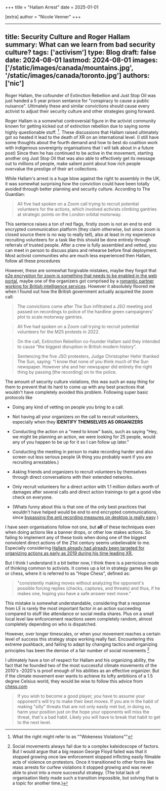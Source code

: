 +++
title = "Hallam Arrest"
date = 2025-01-01

[extra]
author = "Nicole Venner"
+++

---
title: Security Culture and Roger Hallam
summary: What can we learn from bad security culture?
tags: ['activism']
type: Blog
draft: false
date: 2024-08-01
lastmod: 2024-08-01
images: ['/static/images/canada/mountains.jpg', '/static/images/canada/toronto.jpg']
authors: ['nic']
---

Roger Hallam, the cofounder of Extinction Rebellion and Just Stop Oil was just handed a 5 year prison sentance for "conspiracy to cause a public nuisance". Ultimately these and similar convictions should cause every activist to adjust their security culture and other strategies going forward.

Roger Hallam is a somewhat controversial figure in the activist community known for getting kicked out of extinction rebellion due to saying some highly questionable stuff. [^1]. These discussions that Hallam raised ultimately got so heated it lead to the death of XR on an international level. (I still have some thoughts about the fourth demand and how to best do coalition work with indigenous sovereignty organisations that I will talk about in a future post) Since then he has continued to be active in the movement, starting another org Just Stop Oil that was also able to effectively get its message out to millions of people, make salient point about how rich people overvalue the prestige of their art collections.

While Hallam's arrest is a huge blow against the right to assembly in the UK, it was somewhat surprising how the conviction could have been totally avoided through better planning and security culture. According to The Guardian:

> All five had spoken on a Zoom call trying to recruit potential volunteers for the actions, which involved activists climbing gantries at strategic points on the London orbital motorway.

This sentence raises a ton of red flags, firstly zoom is not an end to end encrypted communication platform (they claim otherwise, but since zoom is closed source there is no way to really tell), also at least in my experience recruiting volunteers for a task like this should be done entirely through referrals of trusted people. After a crew is fully assembled and vetted, you can meet in person to discuss plans and rehearse before final deployment. Most activist communities who are much less experienced then Hallam, follow all these procedures

However, these are somewhat forgivable mistakes, maybe they forgot that [e2e encryption for zoom is something that needs to be enabled in the web portal](https://support.zoom.com/hc/en/article?id=zm_kb&sysparm_article=KB0065408), maybe one of the organizers got comprised by a [romantic partner working for British intelligence services](https://en.wikipedia.org/wiki/UK_undercover_policing_relationships_scandal). However it absolutely floored me when I found out how the British government actually acquired the zoom call:

> The convictions come after The Sun infiltrated a JSO meeting and passed on recordings to police of the hardline green campaigners’ plot to scale motorway gantries.

> All five had spoken on a Zoom call trying to recruit potential volunteers for the M25 protests in 2022.

> On the call, Extinction Rebellion co-founder Hallam said they intended to cause “the biggest disruption in British modern history”.

> Sentencing the five JSO protesters, Judge Christopher Hehir thanked The Sun, saying: “I know that none of you think much of the Sun newspaper. However she and her newspaper did entirely the right thing by passing \[the recording\] on to the police.

The amount of security culture violations, this was such an easy thing for them to prevent that its hard to come up with any best practices that wouldn't have completely avoided this problem. Following super basic protocols like

- Doing any kind of vetting on people you bring to a call.

- Not having all your organizers on the call to recruit volunteers, especially when they **IDENTIFY THEMSELVES AS ORGANIZERS**

- Conducting the action on a "need to know" basis, such as saying "Hey, we might be planning an action, we were looking for 25 people, would any of you happen to be up for it so I can follow up later."

- Conducting the meeting in person to make recording harder and also screen out less serious people (A thing you probably want if you are recruiting arrestables.)

- Asking friends and organizers to recruit volunteers by themselves through direct conversations with their extended networks.

- Only recruit volunteers for a direct action with 1.1 million dollars worth of damages after several calls and direct action trainings to get a good vibe check on everyone.

- (Whats funny about this is that one of the only best practices that wouldn't have helped would be end to end encrypted communications, since [bypassing the anti recording measures on desktop is really easy](https://obsproject.com/) )

I have seen organisations follow not one, but **all** of these techniques even when doing actions like a banner drops, or other low stakes actions. So failing to implement any of these tools when doing one of the biggest nonviolent direct actions of the 21st century seems unbelievable to me. Especially considering [Hallam already had already been targeted for organizing actions as early as 2019 during his time leading XR.](https://www.independent.co.uk/news/uk/crime/roger-hallam-heathrow-government-extinction-rebellion-isleworth-crown-court-b2450616.html)

But I think I understand it a bit better now, I think there is a pernicious mode of thinking common to activists. It comes up a lot in strategy games like go or chess, where it is referred to as "Hope Chess", defined as:

> "consistently making moves without analyzing the opponent's possible forcing replies (checks, captures, and threats) and thus, if he makes one, hoping you have a safe answer next move."

This mistake is somewhat understandable, considering that a response from LE is rarely the most important factor in an action succeeding compared to stuff like attendance or social media shares. Plus on a small local level law enfcorcement reactions seem completely random, almost completely depending on who is dispatched.

However, over longer timescales, or when your movement reaches a certain level of success this strategy stops working really fast. Encountering this extreme pushback, and failing to adapt by changing tactics and organizing principles has been the demise of a fair number of social movements [^2]

I ultimately have a ton of respect for Hallam and his organizing ability, the fact that he founded two of the most successful climate movements of the 2010's -2020's is proof enough of his abilities as an effective organizer. But if the climate movement ever wants to achieve its lofty ambitions of a 1.5 degree Celsius world, they would be wise to follow this advice from [chess.com](https://www.chess.com/article/view/passive-vs-basic-hope-chess)

> If you wish to become a good player, you have to assume your opponent's will try to make their best moves. If you are in the habit of making "silly" threats that are not only easily met but, in doing so, harm your position just on the hope your opponents will miss the threat, that's a bad habit. Likely you will have to break that habit to get to the next level.

[^1]: What the right might refer to as ""Wokeness Violations""

[^2]: Social movements always fail due to a complex kaleidoscope of factors. But I would argue that a big reason George Floyd failed was that it stopped growing once law enforcement stopped inflicting easily filmable acts of violence on protestors. Once it transitioned to other forms like mass arrests for curfew violations it stopped growing and was never able to pivot into a more successful strategy. (The total lack of organisation likely made such a transition impossible, but solving that is a topic for another time.)
